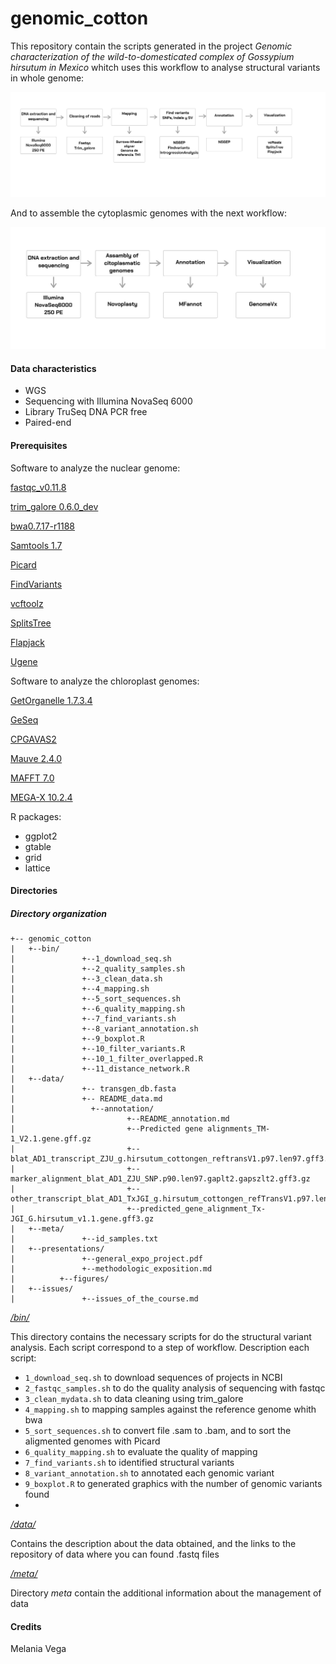 # genomic_cotton
This repository contain the scripts generated in the project *Genomic characterization of the wild-to-domesticated complex of Gossypium hirsutum in Mexico* whitch uses this workflow to analyse structural variants in whole genome:

![textlink](https://github.com/Melcatus/genomic_cotton/blob/master/workflow_3.png)

And to assemble the cytoplasmic genomes with the next workflow:

![textlink](https://github.com/Melcatus/genomic_cotton/blob/master/work_flow_mito_chlo.jpg)

#### Data characteristics
- WGS
- Sequencing with Illumina NovaSeq 6000
- Library TruSeq DNA PCR free
- Paired-end

#### Prerequisites
Software to analyze the nuclear genome:

[fastqc_v0.11.8](https://www.bioinformatics.babraham.ac.uk/projects/fastqc/)

[trim_galore 0.6.0_dev](https://www.bioinformatics.babraham.ac.uk/projects/trim_galore/)

[bwa0.7.17-r1188](http://bio-bwa.sourceforge.net/)

[Samtools 1.7](http://samtools.sourceforge.net/)

[Picard](https://broadinstitute.github.io/picard/)

[FindVariants](http://ngsep.sourceforge.net/ManualNGSEP.htm#_Toc374444744)

[vcftoolz](https://pypi.org/project/vcftoolz/)

[SplitsTree](https://software-ab.informatik.uni-tuebingen.de/download/splitstree4/manual.pdf)

[Flapjack](https://bivi.co/publication/flapjack-graphical-genotype-visualization) 

[Ugene](http://ugene.net/)

Software to analyze the chloroplast genomes:

[GetOrganelle 1.7.3.4 ](https://github.com/Kinggerm/GetOrganelle)

[GeSeq](https://chlorobox.mpimp-golm.mpg.de/geseq.html)

[CPGAVAS2](http://47.90.241.85:16019/analyzer/home)

[Mauve 2.4.0](http://darlinglab.org/mauve/mauve.html)

[MAFFT 7.0](https://mafft.cbrc.jp/alignment/software/)

[MEGA-X 10.2.4](https://www.megasoftware.net/history)

R packages:
* ggplot2
* gtable
* grid
* lattice

#### Directories

 ##### Directory organization
 ```
+-- genomic_cotton
|	+--bin/
|               +--1_download_seq.sh
|               +--2_quality_samples.sh
|               +--3_clean_data.sh
|               +--4_mapping.sh
|               +--5_sort_sequences.sh
|               +--6_quality_mapping.sh
|               +--7_find_variants.sh
|               +--8_variant_annotation.sh
|               +--9_boxplot.R
|               +--10_filter_variants.R
|               +--10_1_filter_overlapped.R
|               +--11_distance_network.R
|	+--data/
|               +-- transgen_db.fasta
|               +-- README_data.md
|	              +--annotation/
|                    	  +--README_annotation.md
|                         +--Predicted gene alignments_TM-1_V2.1.gene.gff.gz
|                         +--blat_AD1_transcript_ZJU_g.hirsutum_cottongen_reftransV1.p97.len97.gff3.gz
|                         +--marker_alignment_blat_AD1_ZJU_SNP.p90.len97.gaplt2.gapszlt2.gff3.gz
|                         +--other_transcript_blat_AD1_TxJGI_g.hirsutum_cottongen_refTransV1.p97.len97.gff3.gz
|                         +--predicted_gene_alignment_Tx-JGI_G.hirsutum_v1.1.gene.gff3.gz
|	+--meta/
|               +--id_samples.txt
|	+--presentations/
|               +--general_expo_project.pdf
|               +--methodologic_exposition.md
|          +--figures/
|	+--issues/
|               +--issues_of_the_course.md
```


*[/bin/](https://github.com/Melcatus/genomic_cotton/tree/master/bin)*

This directory contains the necessary scripts for do the structural variant analysis. Each script correspond to a step of workflow.
Description each script:

* `1_download_seq.sh` to download sequences of projects in NCBI
* `2_fastqc_samples.sh` to do the quality analysis of sequencing with fastqc
* `3_clean_mydata.sh` to data cleaning using trim_galore
* `4_mapping.sh` to mapping samples against the reference genome whith bwa
* `5_sort_sequences.sh` to convert file .sam to .bam, and to sort the aligmented genomes with Picard
* `6_quality_mapping.sh` to evaluate the quality of mapping
* `7_find_variants.sh` to identified structural variants
* `8_variant_annotation.sh` to annotated each genomic variant
* `9_boxplot.R` to generated graphics with the number of genomic variants found
*

*[/data/](https://github.com/Melcatus/genomic_cotton/tree/master/data)*

Contains the description about the data obtained, and the links to the repository of data where you can found .fastq files

*[/meta/](https://github.com/Melcatus/genomic_cotton/tree/master/meta)*

Directory *meta* contain the additional information about the management of data

#### Credits
Melania Vega
